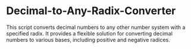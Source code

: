 # Decimal-to-Any-Radix-Converter
This script converts decimal numbers to any other number system with a specified radix. It provides a flexible solution for converting decimal numbers to various bases, including positive and negative radices.
